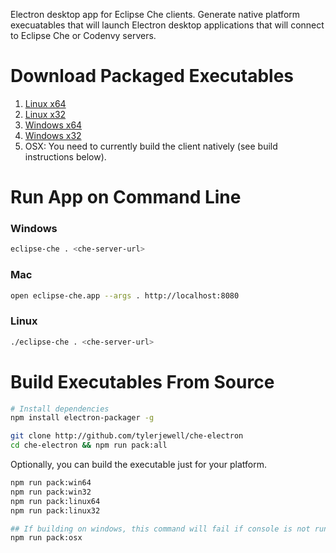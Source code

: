 Electron desktop app for Eclipse Che clients. Generate native platform execuatables that will launch Electron desktop applications that will connect to Eclipse Che or Codenvy servers.

# Download Packaged Executables
1. [Linux x64](https://github.com/TylerJewell/che-electron/releases/download/4.0.0-beta/eclipse-che-electron-linux64.zip)
2. [Linux x32](https://github.com/TylerJewell/che-electron/releases/download/4.0.0-beta/eclipse-che-electron-linux32.zip)
3. [Windows x64](https://github.com/TylerJewell/che-electron/releases/download/4.0.0-beta/eclipse-che-electron-win64.zip)
4. [Windows x32](https://github.com/TylerJewell/che-electron/releases/download/4.0.0-beta/eclipse-che-electron-win32.zip)
5. OSX: You need to currently build the client natively (see build instructions below).

# Run App on Command Line

### Windows
```sh
eclipse-che . <che-server-url>
```

### Mac
```sh
open eclipse-che.app --args . http://localhost:8080
```

### Linux
```sh
./eclipse-che . <che-server-url>
```

# Build Executables From Source
```sh
# Install dependencies
npm install electron-packager -g

git clone http://github.com/tylerjewell/che-electron
cd che-electron && npm run pack:all
```

Optionally, you can build the executable just for your platform.
```sh
npm run pack:win64
npm run pack:win32
npm run pack:linux64
npm run pack:linux32

## If building on windows, this command will fail if console is not run as administrator
npm run pack:osx
```
